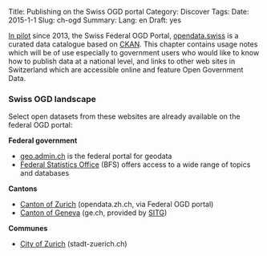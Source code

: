 Title: Publishing on the Swiss OGD portal
Category: Discover
Tags:
Date: 2015-1-1
Slug: ch-ogd
Summary:
Lang: en
Draft: yes

[In pilot](http://opendata.admin.ch) since 2013, the Swiss Federal OGD Portal, [opendata.swiss](http://opendata.swiss) is a curated data catalogue based on [CKAN](http://ckan.org). This chapter contains usage notes which will be of use especially to government users who would like to know how to publish data at a national level, and links to other web sites in Switzerland which are accessible online and feature Open Government Data.

### Swiss OGD landscape

Select open datasets from these websites are already available on the federal OGD portal:

**Federal government**

- [geo.admin.ch](http://www.geo.admin.ch/) is the federal portal for geodata
- [Federal Statistics Office](http://www.bfs.admin.ch/bfs/portal/de/index/infothek/index.html) (BFS) offers access to a wide range of topics and databases

**Cantons**

- [Canton of Zurich](http://opendata.zh.ch/) (opendata.zh.ch, via Federal OGD portal)
- [Canton of Geneva](http://ge.ch/sitg/donnees) (ge.ch, provided by [SITG](http://ge.ch/sitg))

**Communes**

- [City of Zurich](http://data.stadt-zuerich.ch/content/portal/de/index/ogd.html) (stadt-zuerich.ch)
